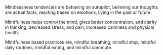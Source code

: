 Mindlessness tendencies are behaving on autopilot, believing our
thoughts are actual facts, reacting based on emotions, living in the
past or future.

Mindfulness helps control the mind, gives better concentration, and
clarity in thinking, decreased stress, and pain, increased calmness
and physical health.

Mindfulness based practices are, mindful breathing, mindful stop,
mindful daily routines, mindful eating, and mindful commute.


